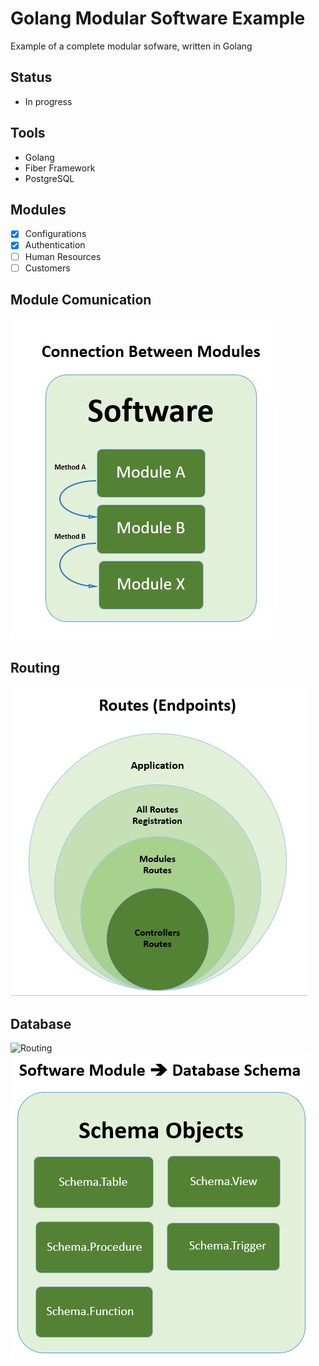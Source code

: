 # Golang Modular Software Example
Example of a complete modular sofware, written in Golang 


## Status
- In progress


## Tools
- Golang
- Fiber Framework
- PostgreSQL


## Modules
- [x] Configurations 
- [x] Authentication
- [ ] Human Resources
- [ ] Customers

## Module Comunication
![Comunication Between Modules](docs/Comunication.jpg)

## Routing 
![Routing](docs/Routes.jpg)

## Database 
![Routing](docs/Database.jpg.jpg)
![Schema Objects](docs/Schema-Objects.png)